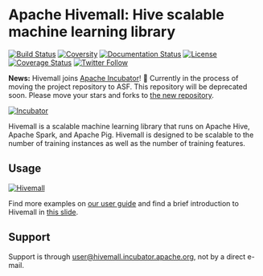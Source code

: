 <!--
  Licensed to the Apache Software Foundation (ASF) under one
  or more contributor license agreements.  See the NOTICE file
  distributed with this work for additional information
  regarding copyright ownership.  The ASF licenses this file
  to you under the Apache License, Version 2.0 (the
  "License"); you may not use this file except in compliance
  with the License.  You may obtain a copy of the License at

    http://www.apache.org/licenses/LICENSE-2.0

  Unless required by applicable law or agreed to in writing,
  software distributed under the License is distributed on an
  "AS IS" BASIS, WITHOUT WARRANTIES OR CONDITIONS OF ANY
  KIND, either express or implied.  See the License for the
  specific language governing permissions and limitations
  under the License.
-->

Apache Hivemall: Hive scalable machine learning library
=======================================================
[![Build Status](https://travis-ci.org/myui/hivemall.svg?branch=master)](https://travis-ci.org/myui/hivemall)
[![Coversity](https://scan.coverity.com/projects/4549/badge.svg)](https://scan.coverity.com/projects/4549)
[![Documentation Status](https://readthedocs.org/projects/hivemall-docs/badge/?version=latest)](https://readthedocs.org/projects/hivemall-docs/?badge=latest)
[![License](http://img.shields.io/:license-Apache_v2-blue.svg)](https://github.com/myui/hivemall/blob/master/LICENSE)
[![Coverage Status](https://coveralls.io/repos/github/myui/hivemall/badge.svg)](https://coveralls.io/github/myui/hivemall)
[![Twitter Follow](https://img.shields.io/twitter/follow/ApacheHivemall.svg?style=social&label=Follow)](https://twitter.com/ApacheHivemall)

**News:** Hivemall joins [Apache Incubator](http://hivemall.incubator.apache.org/)! :tada: Currently in the process of moving the project repository to ASF. This repository will be deprecated soon. Please move your stars and forks to [the new repository](https://github.com/apache/incubator-hivemall).

[![Incubator](http://incubator.apache.org/images/egg-logo2.png "Apache Incubator")](http://hivemall.incubator.apache.org/)

Hivemall is a scalable machine learning library that runs on Apache Hive, Apache Spark, and Apache Pig. Hivemall is designed to be scalable to the number of training instances as well as the number of training features.

Usage
-----

[![Hivemall](https://gist.githubusercontent.com/myui/d29241262f9313dec706/raw/caead313efd829b42a4a4183285e8b53cf26ab62/hadoopsummit14_slideshare.png)](http://www.slideshare.net/myui/hadoopsummit16-myui)

Find more examples on [our user guide](http://hivemall.incubator.apache.org/userguide/index.html) and find a brief introduction to Hivemall in [this slide](http://www.slideshare.net/myui/hadoopsummit16-myui).

Support
-------

Support is through [user@hivemall.incubator.apache.org](http://hivemall.incubator.apache.org/mail-lists.html), not by a direct e-mail. 
